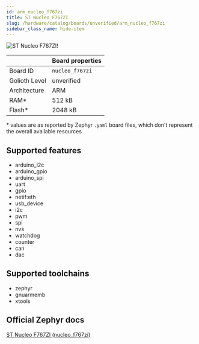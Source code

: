```yaml
---
id: arm_nucleo_f767zi
title: ST Nucleo F767ZI
slug: /hardware/catalog/boards/unverified/arm_nucleo_f767zi
sidebar_class_name: hide-item
---
```


[//]: # (This is an auto-generated file, do not edit! Changes to it will be lost upon re-generation)

![ST Nucleo F767ZI!](/img/boards/arm/nucleo_f767zi.jpg "ST Nucleo F767ZI")

|                | Board properties     |
| -------------  | -------------------- |
| Board ID       | `nucleo_f767zi` |
| Golioth Level  | unverified       |
| Architecture   | ARM |
| RAM*           | 512 kB |
| Flash*         | 2048 kB |

\* values are as reported by Zephyr `.yaml` board files, which don't represent the overall available resources



## Supported features

* arduino_i2c
* arduino_gpio
* arduino_spi
* uart
* gpio
* netif:eth
* usb_device
* i2c
* pwm
* spi
* nvs
* watchdog
* counter
* can
* dac

## Supported toolchains

* zephyr
* gnuarmemb
* xtools

## Official Zephyr docs

[ST Nucleo F767ZI (nucleo_f767zi)](https://docs.zephyrproject.org/latest/boards/arm/nucleo_f767zi/doc/index.html)
